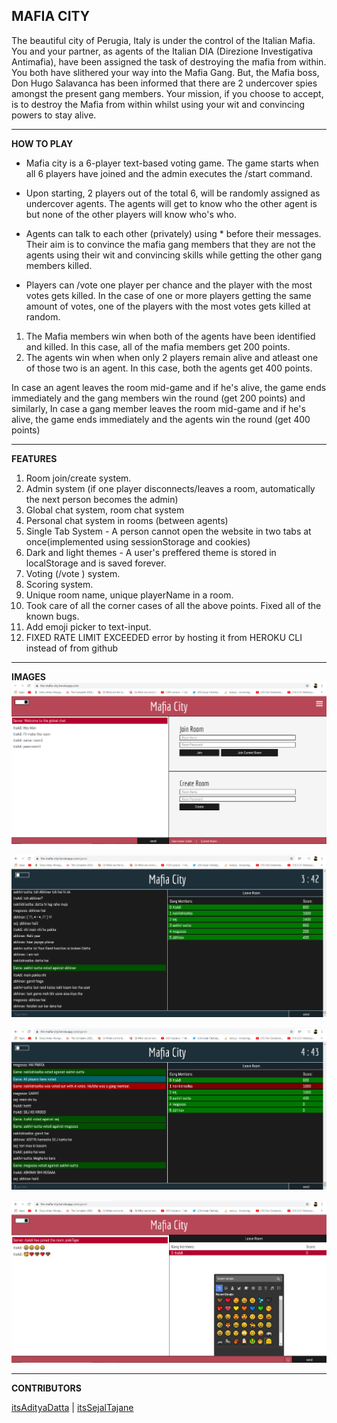 ## **MAFIA CITY**
The beautiful city of Perugia, Italy is under the control of the Italian Mafia.
You and your partner, as agents of the Italian DIA (Direzione Investigativa Antimafia), have been assigned the task of destroying the mafia from within. You both have slithered your way into the Mafia Gang. But, the Mafia boss, Don Hugo Salavanca has been informed that there are 2 undercover spies amongst the present gang members. Your mission, if you choose to accept, is to destroy the Mafia from within whilst using your wit and convincing powers to stay alive.

________________________________________________________________________________________________________________________________________


**HOW TO PLAY**
 - Mafia city is a 6-player text-based voting game. 
 The game starts when all 6 players have joined and the admin executes the /start command.
   
 - Upon starting, 2 players out of the total 6, will be randomly assigned as undercover agents. The agents will get to know who the other agent is but none of the other players will know who's who.
   
 - Agents can talk to each other (privately) using * before their messages. Their aim is to convince the mafia gang members that they are not the agents using their wit and convincing skills while getting the other gang members killed. 
   
 - Players can /vote one player per chance and the player with the most votes gets killed. In the case of one or more players getting the same amount of votes, one of the   players with the most votes gets killed at random.

1. The Mafia members win when both of the agents have been identified and killed. In this case, all of the mafia members get 200 points.
2. The agents win when when only 2 players remain alive and atleast one of those two is an agent. In this case, both the agents get 400 points.

   
 In case an agent leaves the room mid-game and if he's alive, the game ends immediately and the gang members win the round (get 200 points) and similarly,
    In case a gang member leaves the room mid-game and if he's alive, the game ends immediately and the agents win the round (get 400 points)

________________________________________________________________________________________________________________________________________


**FEATURES**
1. Room join/create system.
2. Admin system (if one player disconnects/leaves a room, automatically the next person becomes the admin)
3. Global chat system, room chat system
4. Personal chat system in rooms (between agents)
5. Single Tab System - A person cannot open the website in two tabs at once(implemented using sessionStorage and cookies)
6. Dark and light themes - A user's preffered theme is stored in localStorage and is saved forever.
7. Voting (/vote <id>) system.
8. Scoring system.
9. Unique room name, unique playerName in a room. 
11. Took care of all the corner cases of all the above points. Fixed all of the known bugs.
12. Add emoji picker to text-input.
13. FIXED RATE LIMIT EXCEEDED error by hosting it from HEROKU CLI instead of from github

________________________________________________________________________________________________________________________________________

**IMAGES**
![Gameplay pic 1](https://raw.githubusercontent.com/itsAdityaDatta/MafiaCity/master/Images/pinkThemeImg1.png)



![Gameplay pic 2](https://raw.githubusercontent.com/itsAdityaDatta/MafiaCity/master/Images/Game1.png)


![Gameplay pic 1](https://raw.githubusercontent.com/itsAdityaDatta/MafiaCity/master/Images/Game2.png)



![Gameplay pic 2](https://raw.githubusercontent.com/itsAdityaDatta/MafiaCity/master/Images/emoji.png)

________________________________________________________________________________________________________________________________________

**CONTRIBUTORS**

[itsAdityaDatta](https://github.com/itsAdityaDatta)    |    [itsSejalTajane](https://github.com/itsSejalTajane)
